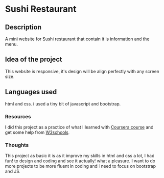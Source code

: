 # Sushi Restaurant
## Description
A mini website for Sushi restaurant that contain it is information and the menu.
## Idea of the project
This website is responsive, it's design will be align perfectly with any screen size.
## Languages used
html and css. i used a tiny bit of javascript and bootstrap.
### Resources
I did this project as a practice of what I learned with [Coursera course](https://www.coursera.org/learn/html-css-javascript-for-web-developers) and get some help from [W3schools](https://www.w3schools.com/css/default.asp).
### Thoughts
This project as basic it is as it improve my skills in html and css a lot, I had fun! to design and coding and see it actually! what a pleasure. I want to do more projects to be more fluent in coding and I need to focus on bootstrap and JS. 
